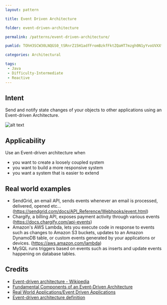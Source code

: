 ```yaml
---
layout: pattern

title: Event Driven Architecture

folder: event-driven-architecture

permalink: /patterns/event-driven-architecture/

pumlid: TOhH3SCW30LNQGS0_tSRnrZ15H1adfFromBzkfFktZQaHT7mzgh0N1yYvoUVXXf7B7Mv1dGWozN9MZmCTlhopQdeidEaoO3wMDHvRI6zzvwAssPYbsfGGRYIGlxN7DxpZDv-

categories: Architectural

tags:
 - Java
 - Difficulty-Intermediate
 - Reactive
---
```


## Intent
Send and notify state changes of your objects to other applications using an Event-driven Architecture.

![alt text](./etc/eda.png "Event Driven Architecture")

## Applicability
Use an Event-driven architecture when

* you want to create a loosely coupled system
* you want to build a more responsive system
* you want a system that is easier to extend

## Real world examples

* SendGrid, an email API, sends events whenever an email is processed, delivered, opened etc... (https://sendgrid.com/docs/API_Reference/Webhooks/event.html)
* Chargify, a billing API, exposes payment activity through various events (https://docs.chargify.com/api-events)
* Amazon's AWS Lambda, lets you execute code in response to events such as changes to Amazon S3 buckets, updates to an Amazon DynamoDB table, or custom events generated by your applications or devices. (https://aws.amazon.com/lambda)
* MySQL runs triggers based on events such as inserts and update events happening on database tables.

## Credits

* [Event-driven architecture - Wikipedia](https://en.wikipedia.org/wiki/Event-driven_architecture)
* [Fundamental Components of an Event-Driven Architecture](http://giocc.com/fundamental-components-of-an-event-driven-architecture.html)
* [Real World Applications/Event Driven Applications](https://wiki.haskell.org/Real_World_Applications/Event_Driven_Applications)
* [Event-driven architecture definition](http://searchsoa.techtarget.com/definition/event-driven-architecture)
